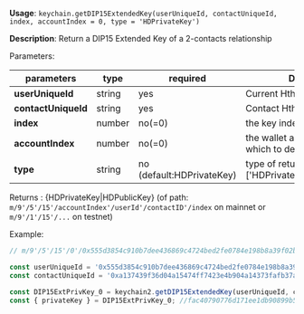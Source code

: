 **Usage**: `keychain.getDIP15ExtendedKey(userUniqueId, contactUniqueId, index, accountIndex = 0, type = 'HDPrivateKey')`    

**Description**: Return a DIP15 Extended Key of a 2-contacts relationship

Parameters: 

| parameters          | type        | required                  | Description                                                    |   
|---------------------|-------------|---------------------------| ---------------------------------------------------------------|
| **userUniqueId**    | string      | yes                       | Current HthCoin unique UserID                                  |
| **contactUniqueId** | string      | yes                       | Contact HthCoin unique UserID                                  |
| **index**           | number      | no(=0)                    | the key index to derivate to                                   |
| **accountIndex**    | number      | no(=0)                    | the wallet account index from which to derivate                |
| **type**            | string      | no (default:HDPrivateKey) | type of returned keys. one of: ['HDPrivateKey','HDPublicKey']. |

Returns : {HDPrivateKey|HDPublicKey} (of path: `m/9'/5'/15'/accountIndex'/userId'/contactID'/index` on mainnet or `m/9'/1'/15'/...` on testnet)

Example: 
```js
// m/9'/5'/15'/0'/0x555d3854c910b7dee436869c4724bed2fe0784e198b8a39f02bbb49d8ebcfc3a'/0xa137439f36d04a15474ff7423e4b904a14373fafb37a41db74c84f1dbb5c89b5'/0

const userUniqueId = '0x555d3854c910b7dee436869c4724bed2fe0784e198b8a39f02bbb49d8ebcfc3a';
const contactUniqueId = '0xa137439f36d04a15474ff7423e4b904a14373fafb37a41db74c84f1dbb5c89b5';

const DIP15ExtPrivKey_0 = keychain2.getDIP15ExtendedKey(userUniqueId, contactUniqueId, 0, 0, 'HDPrivateKey');
const { privateKey } = DIP15ExtPrivKey_0; //fac40790776d171ee1db90899b5eb2df2f7d2aaf35ad56f07ffb8ed2c57f8e60
```

